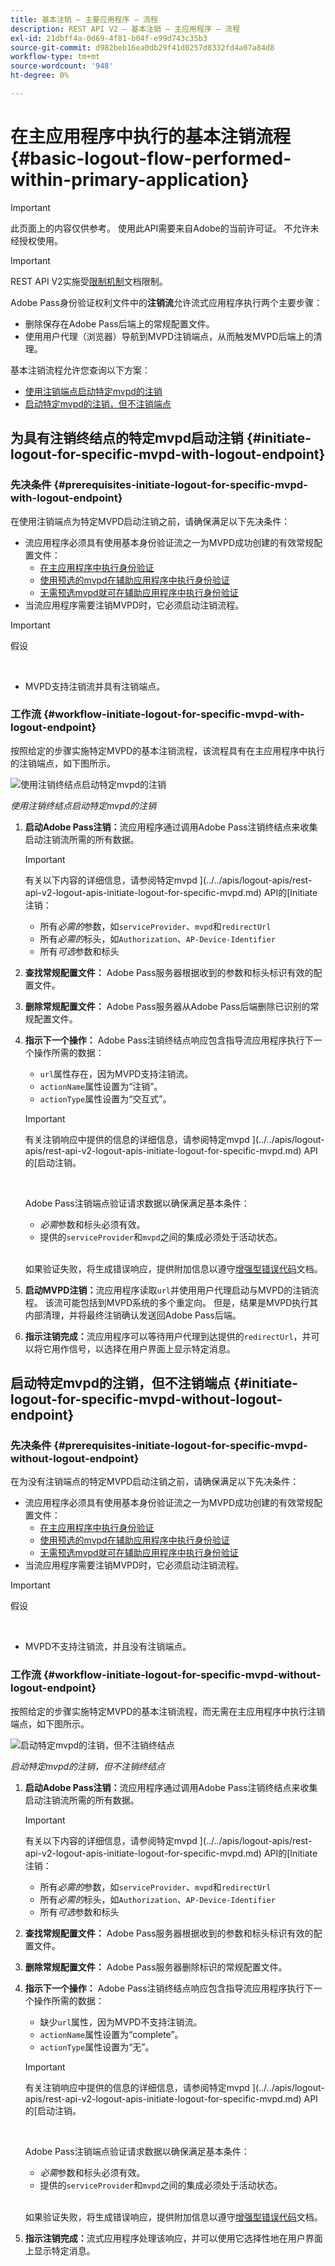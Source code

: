 ```yaml
---
title: 基本注销 — 主要应用程序 — 流程
description: REST API V2 — 基本注销 — 主应用程序 — 流程
exl-id: 21dbff4a-0d69-4f81-b04f-e99d743c35b3
source-git-commit: d982beb16ea0db29f41d0257d8332fd4a07a84d8
workflow-type: tm+mt
source-wordcount: '948'
ht-degree: 0%

---
```


# 在主应用程序中执行的基本注销流程 {#basic-logout-flow-performed-within-primary-application}

>[!IMPORTANT]
>
> 此页面上的内容仅供参考。 使用此API需要来自Adobe的当前许可证。 不允许未经授权使用。

>[!IMPORTANT]
>
> REST API V2实施受[限制机制](/help/authentication/integration-guide-programmers/throttling-mechanism.md)文档限制。

Adobe Pass身份验证权利文件中的&#x200B;**注销流**&#x200B;允许流式应用程序执行两个主要步骤：

* 删除保存在Adobe Pass后端上的常规配置文件。
* 使用用户代理（浏览器）导航到MVPD注销端点，从而触发MVPD后端上的清理。

基本注销流程允许您查询以下方案：

* [使用注销端点启动特定mvpd的注销](#initiate-logout-for-specific-mvpd-with-logout-endpoint)
* [启动特定mvpd的注销，但不注销端点](#initiate-logout-for-specific-mvpd-without-logout-endpoint)

## 为具有注销终结点的特定mvpd启动注销 {#initiate-logout-for-specific-mvpd-with-logout-endpoint}

### 先决条件 {#prerequisites-initiate-logout-for-specific-mvpd-with-logout-endpoint}

在使用注销端点为特定MVPD启动注销之前，请确保满足以下先决条件：

* 流应用程序必须具有使用基本身份验证流之一为MVPD成功创建的有效常规配置文件：
   * [在主应用程序中执行身份验证](rest-api-v2-basic-authentication-primary-application-flow.md)
   * [使用预选的mvpd在辅助应用程序中执行身份验证](rest-api-v2-basic-authentication-secondary-application-flow.md)
   * [无需预选mvpd就可在辅助应用程序中执行身份验证](rest-api-v2-basic-authentication-secondary-application-flow.md)
* 当流应用程序需要注销MVPD时，它必须启动注销流程。

>[!IMPORTANT]
>
> 假设
>
> <br/>
> 
> * MVPD支持注销流并具有注销端点。

### 工作流 {#workflow-initiate-logout-for-specific-mvpd-with-logout-endpoint}

按照给定的步骤实施特定MVPD的基本注销流程，该流程具有在主应用程序中执行的注销端点，如下图所示。

![使用注销终结点启动特定mvpd的注销](../../../../../assets/rest-api-v2/flows/basic-access-flows/rest-api-v2-initiate-logout-within-primary-application-for-specific-mvpd-with-logout-endpoint.png)

*使用注销终结点启动特定mvpd的注销*

1. **启动Adobe Pass注销：**&#x200B;流应用程序通过调用Adobe Pass注销终结点来收集启动注销流所需的所有数据。

   >[!IMPORTANT]
   >
   > 有关以下内容的详细信息，请参阅特定mvpd ](../../apis/logout-apis/rest-api-v2-logout-apis-initiate-logout-for-specific-mvpd.md) API的[Initiate注销：
   >
   > * 所有&#x200B;_必需的_&#x200B;参数，如`serviceProvider`、`mvpd`和`redirectUrl`
   > * 所有&#x200B;_必需的_&#x200B;标头，如`Authorization`、`AP-Device-Identifier`
   > * 所有&#x200B;_可选_&#x200B;参数和标头

1. **查找常规配置文件：** Adobe Pass服务器根据收到的参数和标头标识有效的配置文件。

1. **删除常规配置文件：** Adobe Pass服务器从Adobe Pass后端删除已识别的常规配置文件。

1. **指示下一个操作：** Adobe Pass注销终结点响应包含指导流应用程序执行下一个操作所需的数据：
   * `url`属性存在，因为MVPD支持注销流。
   * `actionName`属性设置为“注销”。
   * `actionType`属性设置为“交互式”。

   >[!IMPORTANT]
   >
   > 有关注销响应中提供的信息的详细信息，请参阅特定mvpd ](../../apis/logout-apis/rest-api-v2-logout-apis-initiate-logout-for-specific-mvpd.md) API的[启动注销。
   > 
   > <br/>
   > 
   > Adobe Pass注销端点验证请求数据以确保满足基本条件：
   >
   > * _必需_&#x200B;参数和标头必须有效。
   > * 提供的`serviceProvider`和`mvpd`之间的集成必须处于活动状态。
   >
   > <br/>
   > 
   > 如果验证失败，将生成错误响应，提供附加信息以遵守[增强型错误代码](../../../../features-standard/error-reporting/enhanced-error-codes.md)文档。

1. **启动MVPD注销：**&#x200B;流应用程序读取`url`并使用用户代理启动与MVPD的注销流程。 该流可能包括到MVPD系统的多个重定向。 但是，结果是MVPD执行其内部清理，并将最终注销确认发送回Adobe Pass后端。

1. **指示注销完成：**&#x200B;流应用程序可以等待用户代理到达提供的`redirectUrl`，并可以将它用作信号，以选择在用户界面上显示特定消息。

## 启动特定mvpd的注销，但不注销端点 {#initiate-logout-for-specific-mvpd-without-logout-endpoint}

### 先决条件 {#prerequisites-initiate-logout-for-specific-mvpd-without-logout-endpoint}

在为没有注销端点的特定MVPD启动注销之前，请确保满足以下先决条件：

* 流应用程序必须具有使用基本身份验证流之一为MVPD成功创建的有效常规配置文件：
   * [在主应用程序中执行身份验证](rest-api-v2-basic-authentication-primary-application-flow.md)
   * [使用预选的mvpd在辅助应用程序中执行身份验证](rest-api-v2-basic-authentication-secondary-application-flow.md)
   * [无需预选mvpd就可在辅助应用程序中执行身份验证](rest-api-v2-basic-authentication-secondary-application-flow.md)
* 当流应用程序需要注销MVPD时，它必须启动注销流程。

>[!IMPORTANT]
>
> 假设
>
> <br/>
> 
> * MVPD不支持注销流，并且没有注销端点。

### 工作流 {#workflow-initiate-logout-for-specific-mvpd-without-logout-endpoint}

按照给定的步骤实施特定MVPD的基本注销流程，而无需在主应用程序中执行注销端点，如下图所示。

![启动特定mvpd的注销，但不注销终结点](../../../../../assets/rest-api-v2/flows/basic-access-flows/rest-api-v2-initiate-logout-within-primary-application-for-specific-mvpd-without-logout-endpoint.png)

*启动特定mvpd的注销，但不注销终结点*

1. **启动Adobe Pass注销：**&#x200B;流应用程序通过调用Adobe Pass注销终结点来收集启动注销流所需的所有数据。

   >[!IMPORTANT]
   >
   > 有关以下内容的详细信息，请参阅特定mvpd ](../../apis/logout-apis/rest-api-v2-logout-apis-initiate-logout-for-specific-mvpd.md) API的[Initiate注销：
   >
   > * 所有&#x200B;_必需的_&#x200B;参数，如`serviceProvider`、`mvpd`和`redirectUrl`
   > * 所有&#x200B;_必需的_&#x200B;标头，如`Authorization`、`AP-Device-Identifier`
   > * 所有&#x200B;_可选_&#x200B;参数和标头

1. **查找常规配置文件：** Adobe Pass服务器根据收到的参数和标头标识有效的配置文件。

1. **删除常规配置文件：** Adobe Pass服务器删除标识的常规配置文件。

1. **指示下一个操作：** Adobe Pass注销终结点响应包含指导流应用程序执行下一个操作所需的数据：
   * 缺少`url`属性，因为MVPD不支持注销流。
   * `actionName`属性设置为“complete”。
   * `actionType`属性设置为“无”。

   >[!IMPORTANT]
   >
   > 有关注销响应中提供的信息的详细信息，请参阅特定mvpd ](../../apis/logout-apis/rest-api-v2-logout-apis-initiate-logout-for-specific-mvpd.md) API的[启动注销。
   > 
   > <br/>
   > 
   > Adobe Pass注销端点验证请求数据以确保满足基本条件：
   >
   > * _必需_&#x200B;参数和标头必须有效。
   > * 提供的`serviceProvider`和`mvpd`之间的集成必须处于活动状态。
   >
   > <br/>
   > 
   > 如果验证失败，将生成错误响应，提供附加信息以遵守[增强型错误代码](../../../../features-standard/error-reporting/enhanced-error-codes.md)文档。

1. **指示注销完成：**&#x200B;流式应用程序处理该响应，并可以使用它选择性地在用户界面上显示特定消息。
